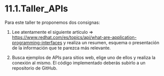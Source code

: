 # 11.1.Taller_APIs
 Para este taller te proponemos dos consignas:

1) Lee atentamente el siguiente artículo => https://www.redhat.com/es/topics/api/what-are-application-programming-interfaces y realiza un resumen, esquema o presentación de la información que te parezca más relevante.

2) Busca ejemplos de APIs para sitios web, elige uno de ellos y realiza la conexión al mismo. El código implementado deberás subirlo a un repositorio de GitHub.
